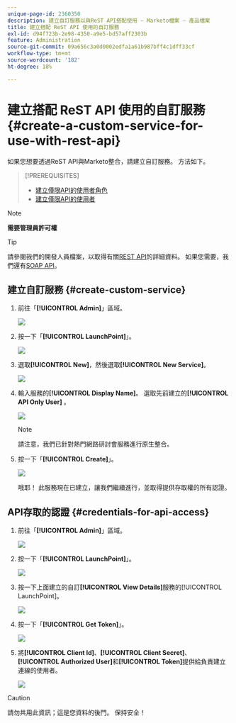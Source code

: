 ```yaml
---
unique-page-id: 2360350
description: 建立自訂服務以與ReST API搭配使用 — Marketo檔案 — 產品檔案
title: 建立搭配 ReST API 使用的自訂服務
exl-id: d94f723b-2e98-4350-a9e5-bd57aff2303b
feature: Administration
source-git-commit: 09a656c3a0d0002edfa1a61b987bff4c1dff33cf
workflow-type: tm+mt
source-wordcount: '182'
ht-degree: 18%

---
```


# 建立搭配 ReST API 使用的自訂服務 {#create-a-custom-service-for-use-with-rest-api}

如果您想要透過ReST API與Marketo整合，請建立自訂服務。 方法如下。

>[!PREREQUISITES]
>
>* [建立僅限API的使用者角色](/help/marketo/product-docs/administration/users-and-roles/create-an-api-only-user-role.md)
>* [建立僅限API的使用者](/help/marketo/product-docs/administration/users-and-roles/create-an-api-only-user.md)
>

>[!NOTE]
>
>**需要管理員許可權**

>[!TIP]
>
>請參閱我們的開發人員檔案，以取得有關[REST API](https://developer.adobe.com/marketo-apis/)的詳細資料。 如果您需要，我們還有[SOAP API](https://experienceleague.adobe.com/en/docs/marketo-developer/marketo/soap/soap-api)。

## 建立自訂服務 {#create-custom-service}

1. 前往「**[!UICONTROL Admin]**」區域。

   ![](assets/create-a-custom-service-for-use-with-rest-api-1.png)

1. 按一下「**[!UICONTROL LaunchPoint]**」。

   ![](assets/create-a-custom-service-for-use-with-rest-api-2.png)

1. 選取&#x200B;**[!UICONTROL New]**，然後選取&#x200B;**[!UICONTROL New Service]**。

   ![](assets/create-a-custom-service-for-use-with-rest-api-3.png)

1. 輸入服務的&#x200B;**[!UICONTROL Display Name]**。 選取先前建立的&#x200B;**[!UICONTROL API Only User]** [](/help/marketo/product-docs/administration/users-and-roles/create-an-api-only-user.md)。

   ![](assets/create-a-custom-service-for-use-with-rest-api-4.png)

   >[!NOTE]
   >
   >請注意，我們已針對熱門網路研討會服務進行原生整合。

1. 按一下「**[!UICONTROL Create]**」。

   ![](assets/create-a-custom-service-for-use-with-rest-api-5.png)

   哦耶！ 此服務現在已建立，讓我們繼續進行，並取得提供存取權的所有認證。

## API存取的認證 {#credentials-for-api-access}

1. 前往「**[!UICONTROL Admin]**」區域。

   ![](assets/create-a-custom-service-for-use-with-rest-api-6.png)

1. 按一下「**[!UICONTROL LaunchPoint]**」。

   ![](assets/create-a-custom-service-for-use-with-rest-api-7.png)

1. 按一下上面建立的自訂&#x200B;**[!UICONTROL View Details]**&#x200B;服務的[!UICONTROL LaunchPoint]。

   ![](assets/create-a-custom-service-for-use-with-rest-api-8.png)

1. 按一下「**[!UICONTROL Get Token]**」。

   ![](assets/create-a-custom-service-for-use-with-rest-api-9.png)

1. 將&#x200B;**[!UICONTROL Client Id]**、**[!UICONTROL Client Secret]**、**[!UICONTROL Authorized User]**&#x200B;和&#x200B;**[!UICONTROL Token]**&#x200B;提供給負責建立連線的使用者。

   ![](assets/create-a-custom-service-for-use-with-rest-api-10.png)

>[!CAUTION]
>
>請勿共用此資訊；這是您資料的後門。 保持安全！
